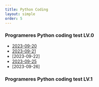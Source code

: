 ```yaml
---
title: Python Coding  
layout: simple  
order: 5 
---
```


### Programeres Python coding test LV.0
- [2023-09-20](https://github.com/Han-Daon/Python-Coding/blob/a398812ae59819faa09b1947baa53c46e0bb6cba/2023_09_20.md)
- [2023-09-21](/_post/example.md/)
- [2023-09-22]
- [2023-09-25](https://github.com/Han-Daon/Python-Coding/tree/1f264574967a203fa8803900ba14eeb0e310e391/9%EC%9B%94%204%EB%B2%88%EC%A7%B8%20%EC%A3%BC/2023-09-25)
- [2023-09-26] 

  


### Programeres Python coding test LV.1

